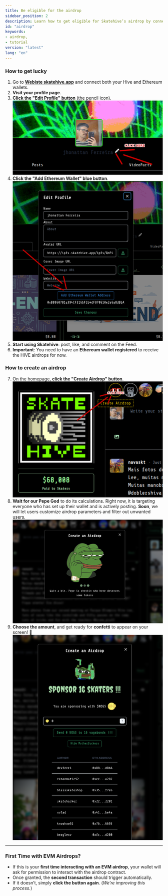 ```yaml
---
title: Be eligible for the airdrop
sidebar_position: 2
description: Learn how to get eligible for Skatehive’s airdrop by connecting your Hive and Ethereum wallets, engaging with the platform, and creating your own airdrop. Step-by-step instructions and tips are provided.
id: "airdrop"
keywords: 
- airdrop, 
- tutorial
version: "latest"
lang: "en"
---
```


### How to get lucky

1. Go to <a href="https://skatehive.app" class="button-link" target="_blank">**Webiste skatehive.app**</a> and connect both your Hive and Ethereum wallets.
2. **Visit your profile page**.
3. **Click the "Edit Profile" button** (the pencil icon).
   ![Edit Profile Button](../../../../../src/assets/tuto-airdrop/1.png)
4. **Click the "Add Ethereum Wallet" blue button**.
   ![Add Ethereum Wallet](../../../../../src/assets/tuto-airdrop/2.png)
5. **Start using Skatehive**: post, like, and comment on the Feed.
6. **Important**: You need to have an **Ethereum wallet registered** to receive the HIVE airdrops for now.

### How to create an airdrop

7. On the homepage, **click the "Create Airdrop" button**.
   ![Create Airdrop](../../../../../src/assets/tuto-airdrop/3.png)
8. **Wait for our Pepe God** to do its calculations. Right now, it is targeting everyone who has set up their wallet and is actively posting. **Soon**, we will let users customize airdrop parameters and filter out unwanted users.
   ![Pepe God](../../../../../src/assets/tuto-airdrop/4.png)
9. **Choose the amount**, and get ready for **confetti** to appear on your screen! 🎉
   ![Airdrop Success](../../../../../src/assets/tuto-airdrop/5.png)

---

### First Time with EVM Airdrops?

- If this is your **first time interacting with an EVM airdrop**, your wallet will ask for permission to interact with the airdrop contract.
- Once granted, the **second transaction** should trigger automatically.
- If it doesn’t, simply **click the button again**. (*We’re improving this process.*)

